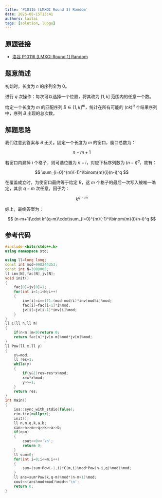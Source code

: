 ```yaml
---
title: 'P10116 [LMXOI Round 1] Random'
date: 2025-08-15T13:41
authors: lailai
tags: [solution, luogu]
---
```


## 原题链接

- [洛谷 P10116 [LMXOI Round 1] Random](https://www.luogu.com.cn/problem/P10116)

<!-- truncate -->

## 题意简述

初始时，长度为 $n$ 的序列全为 $0$。

进行 $q$ 次操作：每次可以选择一个位置，将其改为 $[1,k]$ 范围内的任意一个数。

给定一个长度为 $m$ 的匹配序列 $B\in[1,k]^m$，统计在所有可能的 $(nk)^q$ 个结果序列中，序列 $B$ 出现的总次数。

## 解题思路

我们注意到答案与 $B$ 无关。固定一个长度为 $m$ 的窗口，窗口总数为：

$$
n-m+1
$$

若窗口内漏掉 $i$ 个格子，则可选位置为 $n-i$，对应下标序列数为 $(n-i)^q$，故有：

$$
\sum_{i=0}^{m}(-1)^i\binom{m}{i}(n-i)^q
$$

在覆盖成立时，为使窗口最终等于给定 $B$，这 $m$ 个格子的最后一次写入被唯一确定，其余 $q-m$ 次任意，因子为：

$$
k^{q-m}
$$

综上，最终答案为：

$$
(n-m+1)\cdot k^{q-m}\cdot\sum_{i=0}^{m}(-1)^i\binom{m}{i}(n-i)^q
$$

## 参考代码

```cpp
#include <bits/stdc++.h>
using namespace std;

using ll=long long;
const int mod=998244353;
const int N=3000005;
ll inv[N],fac[N],jv[N];
void init()
{
	fac[0]=jv[0]=1;
	for(int i=1;i<N;i++)
	{
		inv[i]=i==1?1:(mod-mod/i)*inv[mod%i]%mod;
		fac[i]=fac[i-1]*i%mod;
		jv[i]=jv[i-1]*inv[i]%mod;
	}
}
ll C(ll n,ll m)
{
	if(n<m||m<0)return 0;
	return fac[n]*jv[n-m]%mod*jv[m]%mod;
}
ll Pow(ll x,ll y)
{
	x%=mod;
	ll res=1;
	while(y)
	{
		if(y&1)res=res*x%mod;
		x=x*x%mod;
		y>>=1;
	}
	return res;
}
int main()
{
	ios::sync_with_stdio(false);
	cin.tie(nullptr);
	init();
	ll n,m,q,k,a,b;
	cin>>n>>m>>q>>k>>a>>b;
	if(q<m)
	{
		cout<<0<<'\n';
		return 0;
	}
	ll sum=0;
	for(int i=0;i<=m;i++)
	{
		sum=(sum+Pow(-1,i)*C(m,i)%mod*Pow(n-i,q)%mod)%mod;
	}
	ll ans=sum*Pow(k,q-m)%mod*(n-m+1)%mod;
	cout<<(ans%mod+mod)%mod<<'\n';
	return 0;
}
```
